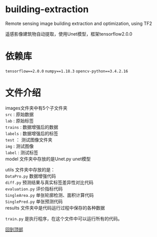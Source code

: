 # building-extraction
Remote sensing image building extraction and optimization, using TF2

遥感影像建筑物自动提取，使用Unet模型，框架tensorflow2.0.0

# 依赖库
  `tensorflow==2.0.0` `numpy==1.18.3` `opencv-python==3.4.2.16`

# 文件介绍
  images文件夹中有5个子文件夹  
      `src` : 原始数据  
      `lab` : 原始标签  
      `trains` : 数据增强后的数据  
      `labels` : 数据增强后的标签  
      `test` ： 测试图像文件夹  
            `img` : 测试图像  
           `label` : 测试标签  
  model 文件夹中存放的是Unet.py unet模型  
    
  utils 文件夹中存放的是：  
      `DataPro.py` 数据增强代码  
      `diff.py` 预测结果与真实标签差异性对比代码  
      `evaluation.py` 评价指标代码  
      `SingleArea.py` 单张轮廓检测、面积计算代码  
      `SinglePred.py` 单张预测代码  
  results 文件夹中是代码运行过程中保存的各种数据  
    
  `train.py` 是执行程序，在这个文件中可以运行所有的代码。  

[回到顶部](#readme)
